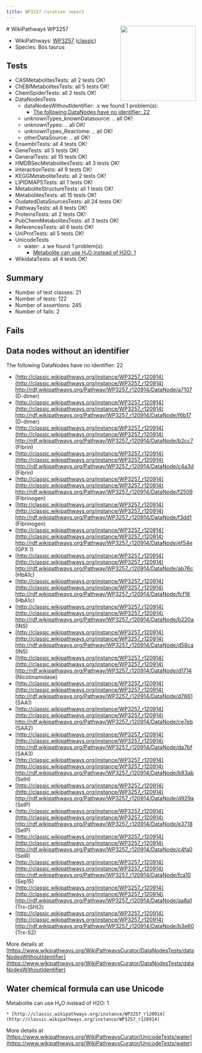 ```yaml
---
title: WP3257 curation report
---
```


<img style="float: right; width: 200px" src="https://upload.wikimedia.org/wikipedia/commons/thumb/8/83/Wplogo_with_text_500.png/640px-Wplogo_with_text_500.png" />
# WikiPathways WP3257

* WikiPathways: [WP3257](https://wikipathways.org/pathways/WP3257) ([classic](https://classic.wikipathways.org/instance/WP3257))
* Species: Bos taurus
## Tests
* CASMetabolitesTests: all 2 tests OK!
* ChEBIMetabolitesTests: all 5 tests OK!
* ChemSpiderTests: all 2 tests OK!
* DataNodesTests
    * dataNodesWithoutIdentifier: .x we found 1 problem(s):
        * [The following DataNodes have no identifier: 22](#8792c4b1)
    * unknownTypes_knownDatasource: .. all OK!
    * unknownTypes: .. all OK!
    * unknownTypes_Reactome: .. all OK!
    * otherDataSource: .. all OK!
* EnsemblTests: all 4 tests OK!
* GeneTests: all 5 tests OK!
* GeneralTests: all 15 tests OK!
* HMDBSecMetabolitesTests: all 3 tests OK!
* InteractionTests: all 9 tests OK!
* KEGGMetaboliteTests: all 2 tests OK!
* LIPIDMAPSTests: all 1 tests OK!
* MetaboliteStructureTests: all 1 tests OK!
* MetabolitesTests: all 15 tests OK!
* OudatedDataSourcesTests: all 24 tests OK!
* PathwayTests: all 8 tests OK!
* ProteinsTests: all 2 tests OK!
* PubChemMetabolitesTests: all 3 tests OK!
* ReferencesTests: all 6 tests OK!
* UniProtTests: all 5 tests OK!
* UnicodeTests
    * water: .x we found 1 problem(s):
        * [Metabolite can use H₂O instead of H2O: 1](#a680b2d0)
* WikidataTests: all 4 tests OK!


## Summary

* Number of test classes: 21
* Number of tests: 122
* Number of assertions: 245
* Number of fails: 2

## Fails

<a name="8792c4b1" />

## Data nodes without an identifier

The following DataNodes have no identifier: 22

* [http://classic.wikipathways.org/instance/WP3257_r120914](http://classic.wikipathways.org/instance/WP3257_r120914) http://rdf.wikipathways.org/Pathway/WP3257_r120914/DataNode/a7107 (D-dimer)
* [http://classic.wikipathways.org/instance/WP3257_r120914](http://classic.wikipathways.org/instance/WP3257_r120914) http://rdf.wikipathways.org/Pathway/WP3257_r120914/DataNode/f6b17 (D-dimer)
* [http://classic.wikipathways.org/instance/WP3257_r120914](http://classic.wikipathways.org/instance/WP3257_r120914) http://rdf.wikipathways.org/Pathway/WP3257_r120914/DataNode/b2cc7 (Fibrin)
* [http://classic.wikipathways.org/instance/WP3257_r120914](http://classic.wikipathways.org/instance/WP3257_r120914) http://rdf.wikipathways.org/Pathway/WP3257_r120914/DataNode/c4a3d (Fibrin)
* [http://classic.wikipathways.org/instance/WP3257_r120914](http://classic.wikipathways.org/instance/WP3257_r120914) http://rdf.wikipathways.org/Pathway/WP3257_r120914/DataNode/f2509 (Fibrinogen)
* [http://classic.wikipathways.org/instance/WP3257_r120914](http://classic.wikipathways.org/instance/WP3257_r120914) http://rdf.wikipathways.org/Pathway/WP3257_r120914/DataNode/f3dd1 (Fibrinogen)
* [http://classic.wikipathways.org/instance/WP3257_r120914](http://classic.wikipathways.org/instance/WP3257_r120914) http://rdf.wikipathways.org/Pathway/WP3257_r120914/DataNode/ef54e (GPX 1)
* [http://classic.wikipathways.org/instance/WP3257_r120914](http://classic.wikipathways.org/instance/WP3257_r120914) http://rdf.wikipathways.org/Pathway/WP3257_r120914/DataNode/ab76c (HbA1c)
* [http://classic.wikipathways.org/instance/WP3257_r120914](http://classic.wikipathways.org/instance/WP3257_r120914) http://rdf.wikipathways.org/Pathway/WP3257_r120914/DataNode/fcf18 (HbA1c)
* [http://classic.wikipathways.org/instance/WP3257_r120914](http://classic.wikipathways.org/instance/WP3257_r120914) http://rdf.wikipathways.org/Pathway/WP3257_r120914/DataNode/b220a (INS)
* [http://classic.wikipathways.org/instance/WP3257_r120914](http://classic.wikipathways.org/instance/WP3257_r120914) http://rdf.wikipathways.org/Pathway/WP3257_r120914/DataNode/d58ca (INS)
* [http://classic.wikipathways.org/instance/WP3257_r120914](http://classic.wikipathways.org/instance/WP3257_r120914) http://rdf.wikipathways.org/Pathway/WP3257_r120914/DataNode/d1714 (Nicotinamidase)
* [http://classic.wikipathways.org/instance/WP3257_r120914](http://classic.wikipathways.org/instance/WP3257_r120914) http://rdf.wikipathways.org/Pathway/WP3257_r120914/DataNode/d7661 (SAA1)
* [http://classic.wikipathways.org/instance/WP3257_r120914](http://classic.wikipathways.org/instance/WP3257_r120914) http://rdf.wikipathways.org/Pathway/WP3257_r120914/DataNode/ce7eb (SAA2)
* [http://classic.wikipathways.org/instance/WP3257_r120914](http://classic.wikipathways.org/instance/WP3257_r120914) http://rdf.wikipathways.org/Pathway/WP3257_r120914/DataNode/da7bf (SAA3)
* [http://classic.wikipathways.org/instance/WP3257_r120914](http://classic.wikipathways.org/instance/WP3257_r120914) http://rdf.wikipathways.org/Pathway/WP3257_r120914/DataNode/b83ab (SelH)
* [http://classic.wikipathways.org/instance/WP3257_r120914](http://classic.wikipathways.org/instance/WP3257_r120914) http://rdf.wikipathways.org/Pathway/WP3257_r120914/DataNode/d929a (SelP)
* [http://classic.wikipathways.org/instance/WP3257_r120914](http://classic.wikipathways.org/instance/WP3257_r120914) http://rdf.wikipathways.org/Pathway/WP3257_r120914/DataNode/e3718 (SelP)
* [http://classic.wikipathways.org/instance/WP3257_r120914](http://classic.wikipathways.org/instance/WP3257_r120914) http://rdf.wikipathways.org/Pathway/WP3257_r120914/DataNode/c4fa0 (SelR)
* [http://classic.wikipathways.org/instance/WP3257_r120914](http://classic.wikipathways.org/instance/WP3257_r120914) http://rdf.wikipathways.org/Pathway/WP3257_r120914/DataNode/fca10 (Sep15)
* [http://classic.wikipathways.org/instance/WP3257_r120914](http://classic.wikipathways.org/instance/WP3257_r120914) http://rdf.wikipathways.org/Pathway/WP3257_r120914/DataNode/aa8a1 (Trx-(SH)2)
* [http://classic.wikipathways.org/instance/WP3257_r120914](http://classic.wikipathways.org/instance/WP3257_r120914) http://rdf.wikipathways.org/Pathway/WP3257_r120914/DataNode/b3e60 (Trx-S2)


More details at [https://www.wikipathways.org/WikiPathwaysCurator/DataNodesTests/dataNodesWithoutIdentifier](https://www.wikipathways.org/WikiPathwaysCurator/DataNodesTests/dataNodesWithoutIdentifier)

<a name="a680b2d0" />

## Water chemical formula can use Unicode

Metabolite can use H₂O instead of H2O: 1
```
* [http://classic.wikipathways.org/instance/WP3257_r120914](http://classic.wikipathways.org/instance/WP3257_r120914)
```

More details at [https://www.wikipathways.org/WikiPathwaysCurator/UnicodeTests/water](https://www.wikipathways.org/WikiPathwaysCurator/UnicodeTests/water)

